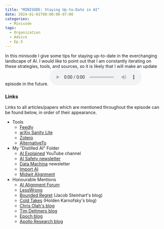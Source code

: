 ```yaml
---
title: "MINISODE: Staying Up-to-Date in AI"
date: 2024-01-01T00:00:00-07:00
categories:
  - Minisode
tags:
  - Organization
  - Advice
  - Ep.5
---
```


In this minisode I give some tips for staying up-to-date in the everchanging landscape of AI. I would like to point out that I am constantly iterating on these strategies, tools, and sources, so it is likely that I will make an update episode in the future.
<audio controls>
<source src="https://into-ai-safety.github.io/assets\audio\into-ai-safety_ep.05.mp3" type="audio/mp3">
</audio>

### Links

Links to all articles/papers which are mentioned throughout the episode can be found below, in order of their appearance.
- Tools
  - <a href="https://feedly.com" target="_blank" rel="noreferrer noopener">Feedly</a>
  - <a href="https://arxiv-sanity-lite.com" target="_blank" rel="noreferrer noopener">arXiv Sanity Lite</a>
  - <a href="https://www.zotero.org" target="_blank" rel="noreferrer noopener">Zotero</a>
  - <a href="https://alternativeto.net" target="_blank" rel="noreferrer noopener">AlternativeTo</a>
- My "Distilled AI" Folder
  - <a href="https://www.youtube.com/channel/UCNJ1Ymd5yFuUPtn21xtRbbw" target="_blank" rel="noreferrer noopener">AI Explained</a> YouTube channel
  - <a href="https://newsletter.safe.ai" target="_blank" rel="noreferrer noopener">AI Safety newsletter</a>
  - <a href="https://datamachina.com" target="_blank" rel="noreferrer noopener">Data Machina</a> newsletter
  - <a href="https://importai.substack.com" target="_blank" rel="noreferrer noopener">Import AI</a>
  - <a href="https://midwitalignment.substack.com" target="_blank" rel="noreferrer noopener">Midwit Alignment</a>
- Honourable Mentions
  - <a href="https://www.alignmentforum.org" target="_blank" rel="noreferrer noopener">AI Alignment Forum</a>
  - <a href="https://www.lesswrong.com" target="_blank" rel="noreferrer noopener">LessWrong</a>
  - <a href="https://bounded-regret.ghost.io" target="_blank" rel="noreferrer noopener">Bounded Regret</a> (Jacob Steinhart's blog)
  - <a href="https://www.cold-takes.com" target="_blank" rel="noreferrer noopener">Cold Takes</a> (Holden Karnofsky's blog)
  - <a href="https://colah.github.io" target="_blank" rel="noreferrer noopener">Chris Olah's blog</a>
  - <a href="https://timdettmers.com" target="_blank" rel="noreferrer noopener">Tim Dettmers blog</a>
  - <a href="https://epochai.org/blog" target="_blank" rel="noreferrer noopener">Epoch blog</a>
  - <a href="https://www.apolloresearch.ai/blog" target="_blank" rel="noreferrer noopener">Apollo Research blog</a>

<!-- end of the list -->
